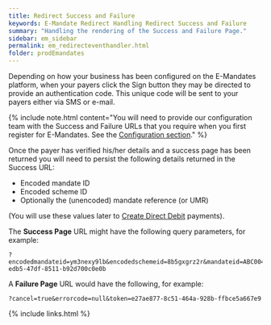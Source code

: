 ```yaml
---
title: Redirect Success and Failure
keywords: E-Mandate Redirect Handling Redirect Success and Failure
summary: "Handling the rendering of the Success and Failure Page."
sidebar: em_sidebar
permalink: em_redirecteventhandler.html
folder: prodEmandates
---
```


Depending on how your business has been configured on the E-Mandates platform, when your payers click the Sign button they may be directed to provide an authentication code. This unique code will be sent to your payers either via SMS or e-mail.

{% include note.html content="You will need to provide our configuration team with the Success and Failure URLs that you require when you first register for E-Mandates. See the  [Configuration section](em_configuration.html)." %}

Once the payer has verified his/her details and a success page has been returned you will need to persist the following details returned in the Success URL:

* Encoded mandate ID
* Encoded scheme ID
* Optionally the (unencoded) mandate reference (or UMR)


(You will use these values later to <a href="np_createdirectdebit.html">Create Direct Debit</a> payments).


The **Success Page** URL might have the following query parameters, for example:

````
?encodedmandateid=ym3nexy9lb&encodedschemeid=8b5gxgrz2r&mandateid=ABC004159108810C&umr=ABC004159108810C&token=cfe979a1-edb5-47df-8511-b92d700c0e0b
````


A **Failure Page** URL would have the following, for example:

````
?cancel=true&errorcode=null&token=e27ae877-8c51-464a-928b-ffbce5a667e9
````

{% include links.html %}
